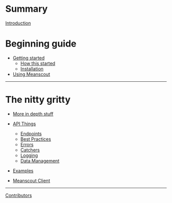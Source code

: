 # Summary

[Introduction](./intro/introduction.md)
# Beginning guide

- [Getting started](./intro/getting_started.md)
    - [How this started](./intro/how_this_started.md)
    - [Installation](./intro/installation.md)
- [Using Meanscout](./client/meanscout.md)

---
# The nitty gritty

- [More in depth stuff](./in_depth.md)

- [API Things](./api/api_things.md)
    - [Endpoints](./api/endpoints.md)
    - [Best Practices]()
    - [Errors]()
    - [Catchers]()
    - [Logging]()
    - [Data Management]()
- [Examples]()

- [Meanscout Client]()
---

[Contributors](./contributors.md)